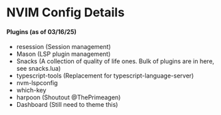 # NVIM Config Details
#### Plugins (as of 03/16/25)
- resession (Session management)
- Mason (LSP plugin management)
- Snacks (A collection of quality of life ones. Bulk of plugins are in here, see snacks.lua)
- typescript-tools (Replacement for typescript-language-server)
- nvm-lspconfig
- which-key
- harpoon (Shoutout @ThePrimeagen)
- Dashboard (Still need to theme this)
